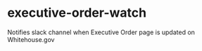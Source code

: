 # executive-order-watch
Notifies slack channel when Executive Order page is updated on Whitehouse.gov

